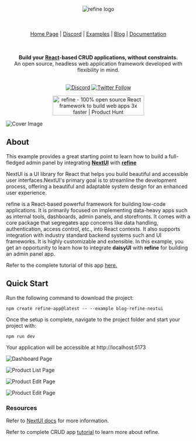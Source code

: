 <div align="center" style="margin: 30px;">
<a href="https://refine.dev/">
<picture  style="display: inline-block;" >
  <source media="(prefers-color-scheme: dark)" srcset="https://refine.ams3.cdn.digitaloceanspaces.com/readme/refine-white-logo.png">
  <img alt="refine logo" src="https://refine.ams3.cdn.digitaloceanspaces.com/readme/refine-dark-logo.png">
</picture>

<br />
<br />
</a>

<br />
<br />

<div align="center">
    <a href="https://refine.dev">Home Page</a> |
    <a href="https://discord.gg/refine">Discord</a> |
    <a href="https://refine.dev/examples/">Examples</a> | 
    <a href="https://refine.dev/blog/">Blog</a> | 
    <a href="https://refine.dev/docs/">Documentation</a>
</div>
</div>

<br />

<div align="center"><strong>Build your <a href="https://reactjs.org/">React</a>-based CRUD applications, without constraints.</strong><br>An open source, headless web application framework developed with flexibility in mind.

<br />
<br />

[![Discord](https://img.shields.io/discord/837692625737613362.svg?label=&logo=discord&logoColor=ffffff&color=7389D8&labelColor=6A7EC2)](https://discord.gg/refine)
[![Twitter Follow](https://img.shields.io/twitter/follow/refine_dev?style=social)](https://twitter.com/refine_dev)

<a href="https://www.producthunt.com/posts/refine-3?utm_source=badge-top-post-badge&utm_medium=badge&utm_souce=badge-refine&#0045;3" target="_blank"><img src="https://api.producthunt.com/widgets/embed-image/v1/top-post-badge.svg?post_id=362220&theme=light&period=daily" alt="refine - 100&#0037;&#0032;open&#0032;source&#0032;React&#0032;framework&#0032;to&#0032;build&#0032;web&#0032;apps&#0032;3x&#0032;faster | Product Hunt" style="width: 250px; height: 54px;" width="250" height="54" /></a>

</div>

![Cover Image](https://refine.ams3.cdn.digitaloceanspaces.com/blog/2023-09-20-next-ui-panel/social.jpg "Cover Image")

## About

This example provides a great starting point to learn how to build a full-fledged admin panel by integrating [**NextUI**](https://nextui.org/) with [**refine**](https://github.com/refinedev/refine)

NextUI is a UI library for React that helps you build beautiful and accessible user interfaces.NextUI's primary goal is to streamline the development process, offering a beautiful and adaptable system design for an enhanced user experience.

refine is a React-based powerful framework for building low-code applications. It is primarily focused on implementing data-heavy apps such as internal tools, dashboards, admin panels, and storefronts. It comes with a core package that segregates app concerns like data handling, authentication, access control, etc., into React contexts. It also supports integration with industry standard backend systems such and UI frameworks. It is highly customizable and extensible. In this example, you get an opportunity to learn how to integrate **daisyUI** with **refine** for building an admin panel app.


Refer to the complete tutorial of this app [here.](https://refine.dev/blog/next-ui-react-admin-panel/)


## Quick Start

Run the following command to download the project:

```
npm create refine-app@latest -- --example blog-refine-nextui
```

Once the setup is complete, navigate to the project folder and start your project with:

```
npm run dev
```

Your application will be accessible at http://localhost:5173

![Dashboard Page](https://refine.ams3.cdn.digitaloceanspaces.com/example-readmes/Nextui-refine/dash-1.png "Dashboard Page")


![Product List Page](https://refine.ams3.cdn.digitaloceanspaces.com/example-readmes/Nextui-refine/dash-2.png "Product List Page")


![Product Edit Page](https://refine.ams3.cdn.digitaloceanspaces.com/example-readmes/Nextui-refine/dash-3.png "Product Edit Page")

![Product Edit Page](https://refine.ams3.cdn.digitaloceanspaces.com/example-readmes/Nextui-refine/dash-4.png "Product Edit Page")






### Resources



Refer to [NextUI docs](https://nextui.org/docs/guide/introduction) for more information.

Refer to complete CRUD app [tutorial](https://refine.dev/docs/tutorial/introduction/index/) to learn more about refine.
